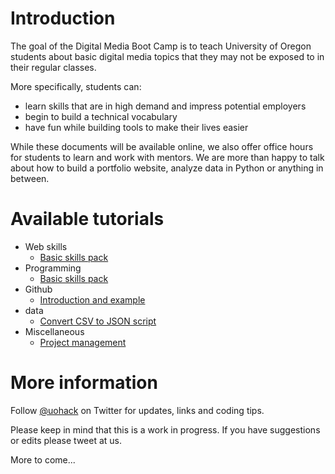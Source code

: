 # Introduction

The goal of the Digital Media Boot Camp is to teach University of Oregon students about basic digital media topics that they may not be exposed to in their regular classes.

More specifically, students can:

* learn skills that are in high demand and impress potential employers
* begin to build a technical vocabulary
* have fun while building tools to make their lives easier

While these documents will be available online, we also offer office hours for students to learn and work with mentors. We are more than happy to talk about how to build a portfolio website, analyze data in Python or anything in between.

# Available tutorials

* Web skills
  * [Basic skills pack](https://github.com/uohack/digital-media-boot-camp/blob/master/web-skills/01-web-basics-skills-pack.md)
* Programming
  * [Basic skills pack](https://github.com/uohack/digital-media-boot-camp/blob/master/programming/01-programming-basics.md)
* Github
  * [Introduction and example](https://github.com/uohack/digital-media-boot-camp/tree/master/github)
* data
  * [Convert CSV to JSON script](https://github.com/uohack/digital-media-boot-camp/tree/master/data/csvjson)
* Miscellaneous
  * [Project management](https://github.com/uohack/digital-media-boot-camp/blob/master/misc-skills/project-management.md)
  

# More information

Follow [@uohack](https://twitter.com/uohack) on Twitter for updates, links and coding tips.

Please keep in mind that this is a work in progress. If you have suggestions or edits please tweet at us.

More to come...